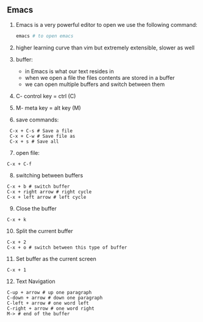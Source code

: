 ## Emacs

1. Emacs is a very powerful editor to open we use the following command:

	```bash 
	emacs # to open emacs
	```
2. higher learning curve than vim but extremely extensible, slower as well
3. buffer:

	- in Emacs is what our text resides in
	- when we open a file the files contents are stored in a buffer
	- we can open multiple buffers and switch between them

4. C- control key = ctrl (C)
5. M- meta key = alt key (M)
6. save commands:
```
 C-x + C-s # Save a file
 C-x + C-w # Save file as
 C-x + s # Save all
```
7. open file:
```
C-x + C-f
```

8. switching between buffers
```
C-x + b # switch buffer
C-x + right arrow # right cycle 
C-x + left arrow # left cycle 
```

9. Close the buffer
```
C-x + k
```

10. Split the current buffer
```
C-x + 2
C-x + o # switch between this type of buffer
```

11. Set buffer as the current screen
```
C-x + 1 
```

12. Text Navigation
```
C-up + arrow # up one paragraph
C-down + arrow # down one paragraph
C-left + arrow # one word left
C-right + arrow # one word right
M-> # end of the buffer
```

